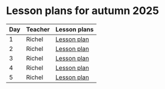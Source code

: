 # Lesson plans for autumn 2025

Day|Teacher|Lesson plans
---|-------|--------------------------------
1  |Richel |[Lesson plan](20251023_richel.md)
2  |Richel |[Lesson plan](20251024_richel.md)
3  |Richel |[Lesson plan](20251027_richel.md)
4  |Richel |[Lesson plan](20251028_richel.md)
5  |Richel |[Lesson plan](20251029_richel.md)
